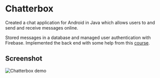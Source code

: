 # Chatterbox

Created a chat application for Android in Java which allows users to and send and receive messages online.

Stored messages in a database and managed user authentication with Firebase. Implemented the back end with some help from this [course](https://www.udemy.com/android-app-development-with-java/).

## Screenshot
![Chatterbox demo](http://tyj144.github.io/img/chatterbox.png)